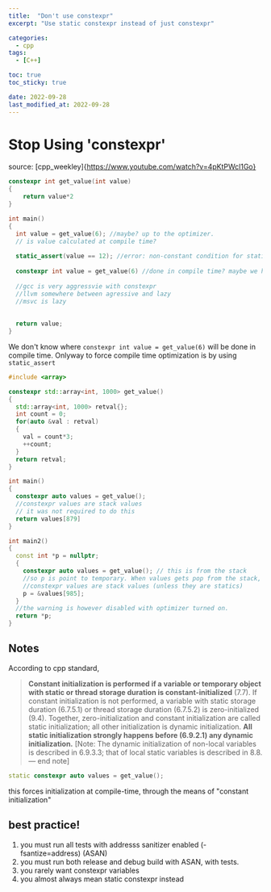 ```yaml
---
title:  "Don't use constexpr"
excerpt: "Use static constexpr instead of just constexpr"

categories:
  - cpp
tags:
  - [C++]

toc: true
toc_sticky: true

date: 2022-09-28
last_modified_at: 2022-09-28
---
```

# Stop Using 'constexpr'

source: [cpp_weekley]{https://www.youtube.com/watch?v=4pKtPWcl1Go}



```c++
constexpr int get_value(int value)
{
	return value*2
}

int main()
{
  int value = get_value(6); //maybe? up to the optimizer.
  // is value calculated at compile time?
  
  static_assert(value == 12); //error: non-constant condition for static assertion
  
  constexpr int value = get_value(6) //done in compile time? maybe we haven't done anything to require the compiler to calulate this at compile time.
    
  //gcc is very aggressvie with constexpr
  //llvm somewhere between agressive and lazy
  //msvc is lazy
  
  
  return value;
}
```

We don't know where `constexpr int value = get_value(6)` will be done in compile time. Onlyway to force compile time optimization is by using `static_assert`



```c++
#include <array>

constexpr std::array<int, 1000> get_value()
{
  std::array<int, 1000> retval{};
  int count = 0; 
  for(auto &val : retval)
  {
    val = count*3;
    ++count;
  }
  return retval;
}

int main()
{
  constexpr auto values = get_value();
  //constexpr values are stack values
  // it was not required to do this
  return values[879]
}

int main2()
{
  const int *p = nullptr;
  {
    constexpr auto values = get_value(); // this is from the stack
    //so p is point to temporary. When values gets pop from the stack, p is pointing to invalid object.
    //constexpr values are stack values (unless they are statics)
    p = &values[985];
  }
  //the warning is however disabled with optimizer turned on.
  return *p;
}
```



## Notes

According to cpp standard,

> **Constant initialization is performed if a variable or temporary object with static or thread storage duration is constant-initialized** (7.7). If constant initialization is not performed, a variable with static storage duration (6.7.5.1) or thread storage duration (6.7.5.2) is zero-initialized (9.4). Together, zero-initialization and constant initialization are called static initialization; all other initialization is dynamic initialization. **All static initialization strongly happens before (6.9.2.1) any dynamic initialization.** [Note: The dynamic initialization of non-local variables is described in 6.9.3.3; that of local static variables is described in 8.8. — end note]

```c++
static constexpr auto values = get_value();
```

this forces initialization at compile-time, through the means of "constant initialization"

## best practice!

1. you must run all tests with addresss sanitizer enabled (-fsantize=address) (ASAN)
2. you must run both release and debug build with ASAN, with tests.
3. you rarely want constexpr variables
4. you almost always mean static constexpr instead

